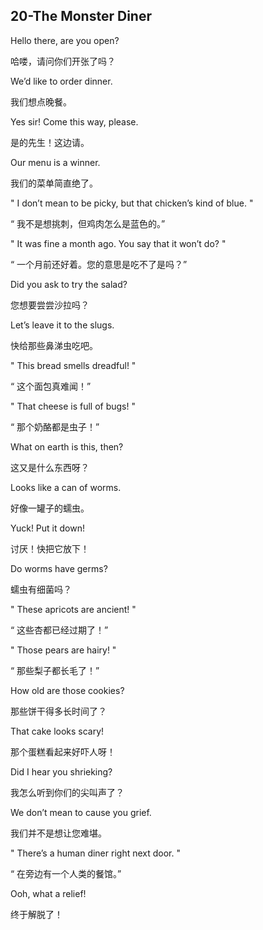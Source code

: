 

## 20-The Monster Diner

Hello there, are you open?

哈喽，请问你们开张了吗？

We’d like to order dinner.

我们想点晚餐。



Yes sir! Come this way, please.

是的先生！这边请。

Our menu is a winner.

我们的菜单简直绝了。



" I don’t mean to be picky, but that chicken’s kind of blue. "

“ 我不是想挑刺，但鸡肉怎么是蓝色的。”

" It was fine a month ago. You say that it won’t do? "

“ 一个月前还好着。您的意思是吃不了是吗？”



Did you ask to try the salad?

您想要尝尝沙拉吗？

Let’s leave it to the slugs.

快给那些鼻涕虫吃吧。



" This bread smells dreadful! "

“ 这个面包真难闻！”

" That cheese is full of bugs! "

“ 那个奶酪都是虫子！”



What on earth is this, then?

这又是什么东西呀？

Looks like a can of worms.

好像一罐子的蠕虫。

Yuck! Put it down!

讨厌！快把它放下！

Do worms have germs?

蠕虫有细菌吗？



" These apricots are ancient! "

“ 这些杏都已经过期了！”

" Those pears are hairy! "

“ 那些梨子都长毛了！”



How old are those cookies?

那些饼干得多长时间了？

That cake looks scary!

那个蛋糕看起来好吓人呀！



Did I hear you shrieking?

我怎么听到你们的尖叫声了？

We don’t mean to cause you grief.

我们并不是想让您难堪。



" There’s a human diner right next door. "

“ 在旁边有一个人类的餐馆。”

Ooh, what a relief!

终于解脱了！
